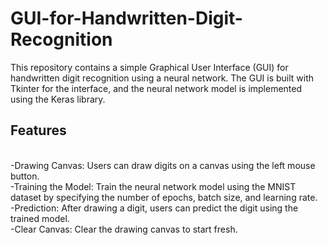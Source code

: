 # GUI-for-Handwritten-Digit-Recognition
This repository contains a simple Graphical User Interface (GUI) for handwritten digit recognition using a neural network. The GUI is built with Tkinter for the interface, and the neural network model is implemented using the Keras library.

## Features
<br> -Drawing Canvas: Users can draw digits on a canvas using the left mouse button.
<br> -Training the Model: Train the neural network model using the MNIST dataset by specifying the number of epochs, batch size, and learning rate.
<br> -Prediction: After drawing a digit, users can predict the digit using the trained model.
<br> -Clear Canvas: Clear the drawing canvas to start fresh.
